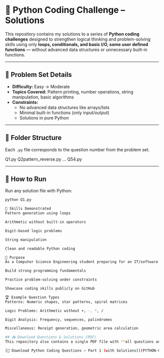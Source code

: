 # 🐍 Python Coding Challenge – Solutions

This repository contains my solutions to a series of **Python coding challenges** designed to strengthen logical thinking and problem-solving skills using only **loops, conditionals, and basic I/O, some user defined functions** — without advanced data structures or unnecessary built-in functions.

---

## 📘 Problem Set Details
- **Difficulty:** Easy → Moderate  
- **Topics Covered:** Pattern printing, number operations, string manipulation, basic algorithms  
- **Constraints:**  
  - No advanced data structures like arrays/lists  
  - Minimal built-in functions (only input/output)  
  - Solutions in pure Python

---

## 📂 Folder Structure
Each `.py` file corresponds to the question number from the problem set.

Q1.py
Q2pattern_reverse.py
...
Q54.py


---

## 🚀 How to Run
Run any solution file with Python:
```bash
python Q1.py

📌 Skills Demonstrated
Pattern generation using loops

Arithmetic without built-in operators

Digit-based logic problems

String manipulation

Clean and readable Python coding

🎯 Purpose
As a Computer Science Engineering student preparing for an IT/software role, I use these problems to:

Build strong programming fundamentals

Practice problem-solving under constraints

Showcase coding skills publicly on GitHub

🏆 Example Question Types
Patterns: Numeric shapes, star patterns, spiral matrices

Logic Problems: Arithmetic without +, -, *, /

Digit Analysis: Frequency, sequences, palindromes

Miscellaneous: Receipt generation, geometric area calculation

## 📥 Download Questions & Solutions (PDF)
This repository also contains a single PDF file with **all questions and their respective Python solutions** for easy reference.

[📄 Download Python Coding Questions – Part 1 (with Solutions)](PYTHON-Coding-Question-Part1.pdf)
